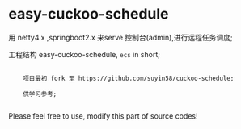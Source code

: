 ﻿# easy-cuckoo-schedule

 
用 netty4.x ,springboot2.x 来serve 控制台(admin),进行远程任务调度;

工程结构 easy-cuckoo-schedule, `ecs` in short;


```

    项目最初 fork 至 https://github.com/suyin58/cuckoo-schedule;
    
    供学习参考;


```



 Please feel free to use, modify this part of source codes!